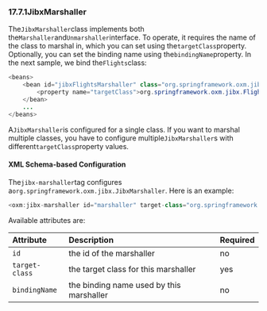### 17.7.1JibxMarshaller

The`JibxMarshaller`class implements both the`Marshaller`and`Unmarshaller`interface. To operate, it requires the name of the class to marshal in, which you can set using the`targetClass`property. Optionally, you can set the binding name using the`bindingName`property. In the next sample, we bind the`Flights`class:

```java
<beans>
	<bean id="jibxFlightsMarshaller" class="org.springframework.oxm.jibx.JibxMarshaller">
		<property name="targetClass">org.springframework.oxm.jibx.Flights</property>
	</bean>
	...
</beans>
```

A`JibxMarshaller`is configured for a single class. If you want to marshal multiple classes, you have to configure multiple`JibxMarshaller`s with different`targetClass`property values.

#### XML Schema-based Configuration

The`jibx-marshaller`tag configures a`org.springframework.oxm.jibx.JibxMarshaller`. Here is an example:

```java
<oxm:jibx-marshaller id="marshaller" target-class="org.springframework.ws.samples.airline.schema.Flight"/>
```

Available attributes are:

| Attribute | Description | Required |
| :--- | :--- | :--- |
| `id` | the id of the marshaller | no |
| `target-class` | the target class for this marshaller | yes |
| `bindingName` | the binding name used by this marshaller | no |

  


